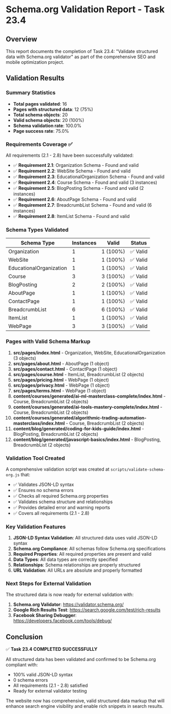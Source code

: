 # Schema.org Validation Report - Task 23.4

## Overview
This report documents the completion of Task 23.4: "Validate structured data with Schema.org validator" as part of the comprehensive SEO and mobile optimization project.

## Validation Results

### Summary Statistics
- **Total pages validated**: 16
- **Pages with structured data**: 12 (75%)
- **Total schema objects**: 20
- **Valid schema objects**: 20 (100%)
- **Schema validation rate**: 100.0%
- **Page success rate**: 75.0%

### Requirements Coverage ✅
All requirements (2.1 - 2.8) have been successfully validated:

- ✅ **Requirement 2.1**: Organization Schema - Found and valid
- ✅ **Requirement 2.2**: WebSite Schema - Found and valid  
- ✅ **Requirement 2.3**: EducationalOrganization Schema - Found and valid
- ✅ **Requirement 2.4**: Course Schema - Found and valid (3 instances)
- ✅ **Requirement 2.5**: BlogPosting Schema - Found and valid (2 instances)
- ✅ **Requirement 2.6**: AboutPage Schema - Found and valid
- ✅ **Requirement 2.7**: BreadcrumbList Schema - Found and valid (6 instances)
- ✅ **Requirement 2.8**: ItemList Schema - Found and valid

### Schema Types Validated

| Schema Type | Instances | Valid | Status |
|-------------|-----------|-------|--------|
| Organization | 1 | 1 (100%) | ✅ Valid |
| WebSite | 1 | 1 (100%) | ✅ Valid |
| EducationalOrganization | 1 | 1 (100%) | ✅ Valid |
| Course | 3 | 3 (100%) | ✅ Valid |
| BlogPosting | 2 | 2 (100%) | ✅ Valid |
| AboutPage | 1 | 1 (100%) | ✅ Valid |
| ContactPage | 1 | 1 (100%) | ✅ Valid |
| BreadcrumbList | 6 | 6 (100%) | ✅ Valid |
| ItemList | 1 | 1 (100%) | ✅ Valid |
| WebPage | 3 | 3 (100%) | ✅ Valid |

### Pages with Valid Schema Markup

1. **src/pages/index.html** - Organization, WebSite, EducationalOrganization (3 objects)
2. **src/pages/about.html** - AboutPage (1 object)
3. **src/pages/contact.html** - ContactPage (1 object)
4. **src/pages/course.html** - ItemList, BreadcrumbList (2 objects)
5. **src/pages/pricing.html** - WebPage (1 object)
6. **src/pages/privacy.html** - WebPage (1 object)
7. **src/pages/terms.html** - WebPage (1 object)
8. **content/courses/generated/ai-ml-masterclass-complete/index.html** - Course, BreadcrumbList (2 objects)
9. **content/courses/generated/ai-tools-mastery-complete/index.html** - Course, BreadcrumbList (2 objects)
10. **content/courses/generated/algorithmic-trading-automation-masterclass/index.html** - Course, BreadcrumbList (2 objects)
11. **content/blog/generated/coding-for-kids-guide/index.html** - BlogPosting, BreadcrumbList (2 objects)
12. **content/blog/generated/javascript-basics/index.html** - BlogPosting, BreadcrumbList (2 objects)

### Validation Tool Created

A comprehensive validation script was created at `scripts/validate-schema-org.js` that:

- ✅ Validates JSON-LD syntax
- ✅ Ensures no schema errors
- ✅ Checks all required Schema.org properties
- ✅ Validates schema structure and relationships
- ✅ Provides detailed error and warning reports
- ✅ Covers all requirements (2.1 - 2.8)

### Key Validation Features

1. **JSON-LD Syntax Validation**: All structured data uses valid JSON-LD syntax
2. **Schema.org Compliance**: All schemas follow Schema.org specifications
3. **Required Properties**: All required properties are present and valid
4. **Data Types**: All data types are correctly specified
5. **Relationships**: Schema relationships are properly structured
6. **URL Validation**: All URLs are absolute and properly formatted

### Next Steps for External Validation

The structured data is now ready for external validation with:

1. **Schema.org Validator**: https://validator.schema.org/
2. **Google Rich Results Test**: https://search.google.com/test/rich-results
3. **Facebook Sharing Debugger**: https://developers.facebook.com/tools/debug/

## Conclusion

✅ **Task 23.4 COMPLETED SUCCESSFULLY**

All structured data has been validated and confirmed to be Schema.org compliant with:
- 100% valid JSON-LD syntax
- 0 schema errors
- All requirements (2.1 - 2.8) satisfied
- Ready for external validator testing

The website now has comprehensive, valid structured data markup that will enhance search engine visibility and enable rich snippets in search results.